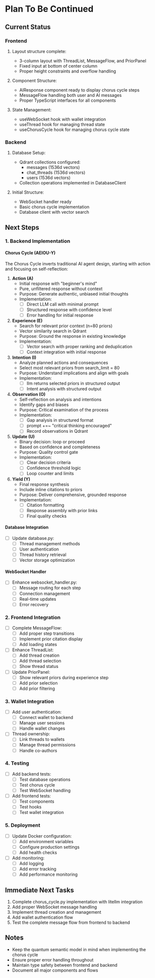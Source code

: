 # Plan To Be Continued

## Current Status

### Frontend
1. Layout structure complete:
   - 3-column layout with ThreadList, MessageFlow, and PriorPanel
   - Fixed input at bottom of center column
   - Proper height constraints and overflow handling

2. Component Structure:
   - AIResponse component ready to display chorus cycle steps
   - MessageFlow handling both user and AI messages
   - Proper TypeScript interfaces for all components

3. State Management:
   - useWebSocket hook with wallet integration
   - useThread hook for managing thread state
   - useChorusCycle hook for managing chorus cycle state

### Backend
1. Database Setup:
   - Qdrant collections configured:
     - messages (1536d vectors)
     - chat_threads (1536d vectors)
     - users (1536d vectors)
   - Collection operations implemented in DatabaseClient

2. Initial Structure:
   - WebSocket handler ready
   - Basic chorus cycle implementation
   - Database client with vector search

## Next Steps

### 1. Backend Implementation

#### Chorus Cycle (AEIOU-Y)
The Chorus Cycle inverts traditional AI agent design, starting with action and focusing on self-reflection:

1. **Action (A)**
   - Initial response with "beginner's mind"
   - Pure, unfiltered response without context
   - Purpose: Generate authentic, unbiased initial thoughts
   - Implementation:
     - [ ] Direct LLM call with minimal prompt
     - [ ] Structured response with confidence level
     - [ ] Error handling for initial response

2. **Experience (E)**
   - Search for relevant prior context (n=80 priors)
   - Vector similarity search in Qdrant
   - Purpose: Ground the response in existing knowledge
   - Implementation:
     - [ ] Vector search with proper ranking and deduplication
     - [ ] Context integration with initial response

3. **Intention (I)**
   - Analyze planned actions and consequences
   - Select most relevant priors from search_limit = 80
   - Purpose: Understand implications and align with goals
   - Implementation:
     - [ ] llm returns selected priors in structured output
     - [ ] Intent analysis with structured output

4. **Observation (O)**
   - Self-reflection on analysis and intentions
   - Identify gaps and biases
   - Purpose: Critical examination of the process
   - Implementation:
     - [ ] Gap analysis in structured format
     - [ ] prompt +=~ "critical thinking encouraged"
     - [ ] Record observations in Qdrant

5. **Update (U)**
   - Binary decision: loop or proceed
   - Based on confidence and completeness
   - Purpose: Quality control gate
   - Implementation:
     - [ ] Clear decision criteria
     - [ ] Confidence threshold logic
     - [ ] Loop counter and limits

6. **Yield (Y)**
   - Final response synthesis
   - Include inline citations to priors
   - Purpose: Deliver comprehensive, grounded response
   - Implementation:
     - [ ] Citation formatting
     - [ ] Response assembly with prior links
     - [ ] Final quality checks

#### Database Integration
- [ ] Update database.py:
  - [ ] Thread management methods
  - [ ] User authentication
  - [ ] Thread history retrieval
  - [ ] Vector storage optimization

#### WebSocket Handler
- [ ] Enhance websocket_handler.py:
  - [ ] Message routing for each step
  - [ ] Connection management
  - [ ] Real-time updates
  - [ ] Error recovery

### 2. Frontend Integration
- [ ] Complete MessageFlow:
  - [ ] Add proper step transitions
  - [ ] Implement prior citation display
  - [ ] Add loading states

- [ ] Enhance ThreadList:
  - [ ] Add thread creation
  - [ ] Add thread selection
  - [ ] Show thread status

- [ ] Update PriorPanel:
  - [ ] Show relevant priors during experience step
  - [ ] Add prior selection
  - [ ] Add prior filtering

### 3. Wallet Integration
- [ ] Add user authentication:
  - [ ] Connect wallet to backend
  - [ ] Manage user sessions
  - [ ] Handle wallet changes

- [ ] Thread ownership:
  - [ ] Link threads to wallets
  - [ ] Manage thread permissions
  - [ ] Handle co-authors

### 4. Testing
- [ ] Add backend tests:
  - [ ] Test database operations
  - [ ] Test chorus cycle
  - [ ] Test WebSocket handling

- [ ] Add frontend tests:
  - [ ] Test components
  - [ ] Test hooks
  - [ ] Test wallet integration

### 5. Deployment
- [ ] Update Docker configuration:
  - [ ] Add environment variables
  - [ ] Configure production settings
  - [ ] Add health checks

- [ ] Add monitoring:
  - [ ] Add logging
  - [ ] Add error tracking
  - [ ] Add performance monitoring

## Immediate Next Tasks
1. Complete chorus_cycle.py implementation with litellm integration
2. Add proper WebSocket message handling
3. Implement thread creation and management
4. Add wallet authentication flow
5. Test the complete message flow from frontend to backend

## Notes
- Keep the quantum semantic model in mind when implementing the chorus cycle
- Ensure proper error handling throughout
- Maintain type safety between frontend and backend
- Document all major components and flows
